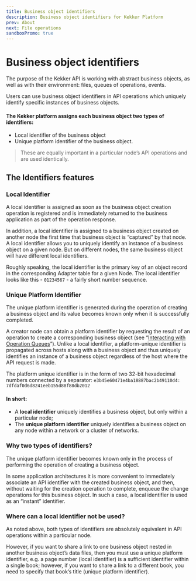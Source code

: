 ```yaml
---
title: Business object identifiers
description: Business object identifiers for Kekker Platform
prev: About
next: File operations
sandboxPromo: true
---
```


# Business object identifiers

The purpose of the Kekker API is working with abstract business objects, as well as with their environment: 
files, queues of operations, events. 

Users can use business object identifiers in API operations which uniquely identify specific instances of business 
objects.

#### The Kekker platform assigns each business object two types of identifiers:
* Local identifier of the business object
* Unique platform identifier of the business object.

> These are equally important in a particular node’s API operations and are used identically.

## The Identifiers features
### Local Identifier
A local identifier is assigned as soon as the business object creation operation is registered and is immediately 
returned to the business application as part of the operation response. 

In addition, a local identifier is assigned to a business object created on another node the first time that business 
object is “captured” by that node. A local identifier allows you to uniquely identify an instance of a business object 
on a given node. But on different nodes, the same business object will have different local identifiers. 

Roughly speaking, the local identifier is the primary key of an object record in the corresponding Adapter table for 
a given Node. The local identifier looks like this - `01234567` - a fairly short number sequence.

### Unique Platform Identifier
The unique platform identifier is generated during the operation of creating a business object and its value becomes 
known only when it is successfully completed.

A creator node can obtain a platform identifier by requesting the result of an operation to create a corresponding business object 
(see “[Interacting with Operation Queues](/docs/api/interaction-with-operation-queues.html)”). Unlike a local identifier, a platform-unique identifier is propagated across hosts along with a business object and 
thus uniquely identifies an instance of a business object regardless of the host where the API request is made.

The platform unique identifier is in the form of two 32-bit hexadecimal numbers connected 
by a separator: 
```e3b45e60471e4ba18887bac2b49110d4: 7dfdaf0d6d8241eeb155d88f88db2012```

#### In short:
* A **local identifier** uniquely identifies a business object, but only within a particular node;
* The **unique platform identifier** uniquely identifies a business object on any node within a network or a cluster 
of networks.

### Why two types of identifiers?
The unique platform identifier becomes known only in the process of performing the operation of creating a business 
object. 

In some application architectures it is more convenient to immediately associate an API identifier with the 
created business object, and then, without waiting for the creation operation to complete, enqueue the change 
operations for this business object. In such a case, a local identifier is used as an “instant” identifier.

### Where can a local identifier not be used?
As noted above, both types of identifiers are absolutely equivalent in API operations within a particular node. 

However, if you want to share a link to one business object nested in another business object’s data files, 
then you must use a unique platform identifier, e.g. a page number (local identifier) is a sufficient identifier 
within a single book; however, if you want to share a link to a different book, you need to specify that book’s 
title (unique platform identifier). 

